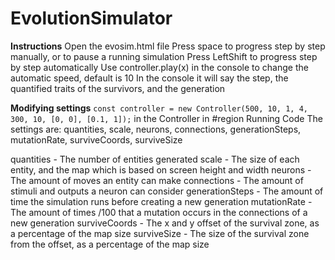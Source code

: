 # EvolutionSimulator

**Instructions**
Open the evosim.html file
Press space to progress step by step manually, or to pause a running simulation
Press LeftShift to progress step by step automatically
Use controller.play(x) in the console to change the automatic speed, default is 10
In the console it will say the step, the quantified traits of the survivors, and the generation

**Modifying settings**
`const controller = new Controller(500, 10, 1, 4, 300, 10, [0, 0], [0.1, 1]);` in the Controller in #region Running Code
The settings are: quantities, scale, neurons, connections, generationSteps, mutationRate, surviveCoords, surviveSize

quantities - The number of entities generated
scale - The size of each entity, and the map which is based on screen height and width
neurons - The amount of moves an entity can make
connections - The amount of stimuli and outputs a neuron can consider
generationSteps - The amount of time the simulation runs before creating a new generation
mutationRate - The amount of times /100 that a mutation occurs in the connections of a new generation
surviveCoords - The x and y offset of the survival zone, as a percentage of the map size
surviveSize - The size of the survival zone from the offset, as a percentage of the map size